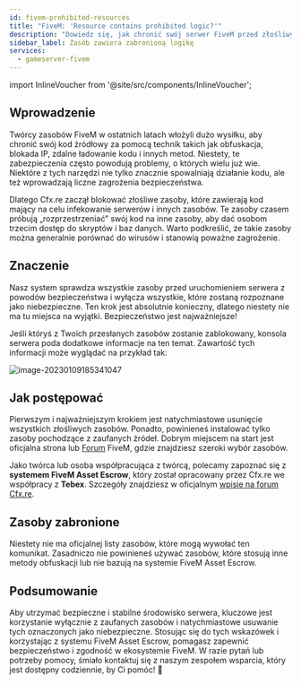 ```yaml
---
id: fivem-prohibited-resources
title: "FiveM: 'Resource contains prohibited logic?'"
description: "Dowiedz się, jak chronić swój serwer FiveM przed złośliwymi zasobami i zapewnić bezpieczną, wydajną rozgrywkę → Sprawdź teraz"
sidebar_label: Zasób zawiera zabronioną logikę
services:
  - gameserver-fivem
---
```


import InlineVoucher from '@site/src/components/InlineVoucher';

## Wprowadzenie

Twórcy zasobów FiveM w ostatnich latach włożyli dużo wysiłku, aby chronić swój kod źródłowy za pomocą technik takich jak obfuskacja, blokada IP, zdalne ładowanie kodu i innych metod. Niestety, te zabezpieczenia często powodują problemy, o których wielu już wie. Niektóre z tych narzędzi nie tylko znacznie spowalniają działanie kodu, ale też wprowadzają liczne zagrożenia bezpieczeństwa.

Dlatego Cfx.re zaczął blokować złośliwe zasoby, które zawierają kod mający na celu infekowanie serwerów i innych zasobów. Te zasoby czasem próbują „rozprzestrzeniać” swój kod na inne zasoby, aby dać osobom trzecim dostęp do skryptów i baz danych. Warto podkreślić, że takie zasoby można generalnie porównać do wirusów i stanowią poważne zagrożenie.

<InlineVoucher />



## Znaczenie

Nasz system sprawdza wszystkie zasoby przed uruchomieniem serwera z powodów bezpieczeństwa i wyłącza wszystkie, które zostaną rozpoznane jako niebezpieczne. Ten krok jest absolutnie konieczny, dlatego niestety nie ma tu miejsca na wyjątki. Bezpieczeństwo jest najważniejsze!

Jeśli któryś z Twoich przesłanych zasobów zostanie zablokowany, konsola serwera poda dodatkowe informacje na ten temat. Zawartość tych informacji może wyglądać na przykład tak:

![image-20230109185341047](https://screensaver01.zap-hosting.com/index.php/s/WdCGZweo6Z5QNnz/preview)



## Jak postępować

Pierwszym i najważniejszym krokiem jest natychmiastowe usunięcie wszystkich złośliwych zasobów. Ponadto, powinieneś instalować tylko zasoby pochodzące z zaufanych źródeł. Dobrym miejscem na start jest oficjalna strona lub [Forum](https://forum.cfx.re/c/development/releases/7) FiveM, gdzie znajdziesz szeroki wybór zasobów.

Jako twórca lub osoba współpracująca z twórcą, polecamy zapoznać się z **systemem FiveM Asset Escrow**, który został opracowany przez Cfx.re we współpracy z **Tebex**. Szczegóły znajdziesz w oficjalnym [wpisie na forum Cfx.re](https://forum.cfx.re/t/introducing-asset-escrow-for-your-resources/4777151).



## Zasoby zabronione

Niestety nie ma oficjalnej listy zasobów, które mogą wywołać ten komunikat. Zasadniczo nie powinieneś używać zasobów, które stosują inne metody obfuskacji lub nie bazują na systemie FiveM Asset Escrow.



## Podsumowanie
Aby utrzymać bezpieczne i stabilne środowisko serwera, kluczowe jest korzystanie wyłącznie z zaufanych zasobów i natychmiastowe usuwanie tych oznaczonych jako niebezpieczne. Stosując się do tych wskazówek i korzystając z systemu FiveM Asset Escrow, pomagasz zapewnić bezpieczeństwo i zgodność w ekosystemie FiveM. W razie pytań lub potrzeby pomocy, śmiało kontaktuj się z naszym zespołem wsparcia, który jest dostępny codziennie, by Ci pomóc! 🙂

<InlineVoucher />